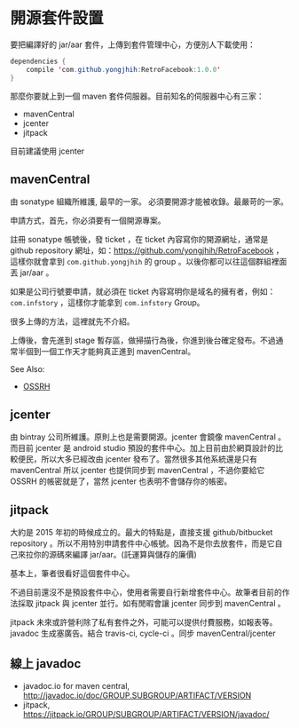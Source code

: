 # 開源套件設置

要把編譯好的 jar/aar 套件，上傳到套件管理中心，方便別人下載使用：

```java
dependencies {
    compile 'com.github.yongjhih:RetroFacebook:1.0.0'
}
```

那麼你要就上到一個 maven 套件伺服器。目前知名的伺服器中心有三家：

* mavenCentral
* jcenter
* jitpack

目前建議使用 jcenter


## mavenCentral

由 sonatype 組織所維護, 最早的一家。
必須要開源才能被收錄。最嚴苛的一家。

申請方式，首先，你必須要有一個開源專案。

註冊 sonatype 帳號後，發 ticket ，在 ticket 內容寫你的開源網址，通常是 github repository 網址，如：https://github.com/yongjhih/RetroFacebook ，這樣你就會拿到 `com.github.yongjhih` 的 group 。以後你都可以往這個群組裡面丟 jar/aar 。

如果是公司行號要申請，就必須在 ticket 內容寫明你是域名的擁有者，例如：`com.infstory` ，這樣你才能拿到 `com.infstory` Group。

很多上傳的方法，這裡就先不介紹。

上傳後，會先進到 stage 暫存區，做掃描行為後，你進到後台確定發布。不過通常半個到一個工作天才能夠真正進到 mavenCentral。

See Also:

* [OSSRH](http://central.sonatype.org/pages/ossrh-guide.html)


## jcenter

由 bintray 公司所維護。原則上也是需要開源。jcenter 會鏡像 mavenCentral 。而目前 jcenter 是 android studio 預設的套件中心。加上目前由於網頁設計的比較便民，所以大多已經改由 jcenter 發布了。當然很多其他系統還是只有 mavenCentral 所以 jcenter 也提供同步到 mavenCentral ，不過你要給它 OSSRH 的帳密就是了，當然 jcenter 也表明不會儲存你的帳密。

## jitpack

大約是 2015 年初的時候成立的。最大的特點是，直接支援 github/bitbucket repository 。所以不用特別申請套件中心帳號。因為不是你去放套件，而是它自己來拉你的源碼來編譯 jar/aar。(託運算與儲存的廉價)

基本上，筆者很看好這個套件中心。

不過目前還沒不是預設套件中心，使用者需要自行新增套件中心。故筆者目前的作法採取 jitpack 與 jcenter 並行。如有閒暇會讓 jcenter 同步到 mavenCentral 。 

jitpack 未來或許營利除了私有套件之外，可能可以提供付費服務，如報表等。javadoc 生成塞廣告。結合 travis-ci, cycle-ci 。同步 mavenCentral/jcenter

## 線上 javadoc

* javadoc.io for maven central, http://javadoc.io/doc/GROUP.SUBGROUP/ARTIFACT/VERSION
* jitpack, https://jitpack.io/GROUP/SUBGROUP/ARTIFACT/VERSION/javadoc/